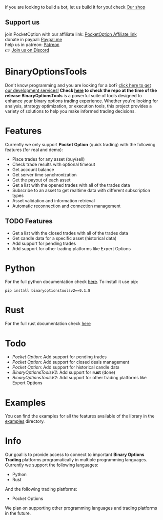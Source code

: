 if you are looking to build a bot, let us build it for you! check [Our shop](https://shop.chipatrade.com/collections/all)
## Support us
join PocketOption with our affiliate link: [PocketOption Affiliate link](https://u3.shortink.io/smart/SDIaxbeamcYYqB) <br>
donate in paypal: [Paypal.me](https://paypal.me/ChipaCL?country.x=CL&locale.x=en_US) <br> 
help us in patreon: [Patreon](https://patreon.com/VigoDEV?utm_medium=unknown&utm_source=join_link&utm_campaign=creatorshare_creator&utm_content=copyLink) <br>
👉 [Join us on Discord](https://discord.gg/p7YyFqSmAz)
# BinaryOptionsTools
Don't know programming and you are looking for a bot? [click here to get our development services!](https://shop.chipatrade.com/)
**Check [here](https://github.com/ChipaDevTeam/BinaryOptionsTools-v2/tree/5ef8aa83bcf3f9b8a55f0d9d5e69a1a48397ed7f) to check the repo at the time of the release**
**BinaryOptionsTools** is a powerful suite of tools designed to enhance your binary options trading experience. Whether you're looking for analysis, strategy optimization, or execution tools, this project provides a variety of solutions to help you make informed trading decisions.

# Features
Currently we only support **Pocket Option** (quick trading) with the following features (for real and demo):
* Place trades for any asset (buy/sell)
* Check trade results with optional timeout
* Get account balance
* Get server time synchronization
* Get the payout of each asset
* Get a list with the opened trades with all of the trades data
* Subscribe to an asset to get realtime data with different subscription types
* Asset validation and information retrieval
* Automatic reconnection and connection management

## TODO Features
* Get a list with the closed trades with all of the trades data
* Get candle data for a specific asset (historical data)
* Add support for pending trades 
* Add support for other trading platforms like Expert Options

# Python 
For the full python documentation check [here](https://github.com/ChipaDevTeam/BinaryOptionsTools-v2/blob/master/BinaryOptionsToolsV2/Readme.md).
To install it use pip:
```
pip install binaryoptionstoolsv2==0.1.8
```

# Rust
For the full rust documentation check [here](https://github.com/ChipaDevTeam/BinaryOptionsTools-v2/tree/crates/core/Readme.md)
# Todo
* *Pocket Option*: Add support for pending trades 
* *Pocket Option*: Add support for closed deals management
* *Pocket Option*: Add support for historical candle data
* *BinaryOptionsToolsV2*: Add support for **rust** (done)
* *BinaryOptionsToolsV2*: Add support for other trading platforms like Expert Options

# Examples
You can find the examples for all the features available of the library in the [examples](https://github.com/ChipaDevTeam/BinaryOptionsTools-v2/tree/master/examples) directory.

# Info
Our goal is to provide access to connect to important **Binary Options Trading** platforms programatically in multiple programming languages. 
Currently we support the following languages:
* Python
* Rust

And the following trading platforms:
* Pocket Options

We plan on supporting other programming languages and trading platforms in the future.
